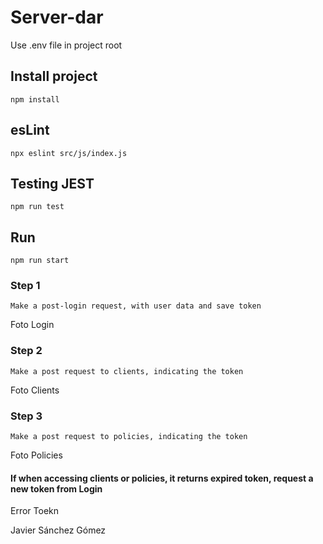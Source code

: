 # Server-dar

Use .env file in project root

## Install project
   `npm install`

## esLint  
   `npx eslint src/js/index.js`

## Testing JEST  
   `npm run test`


## Run  
   `npm run start`


### Step 1
   `Make a post-login request, with user data and save token`

   Foto Login

### Step 2
   `Make a post request to clients, indicating the token`

   Foto Clients

### Step 3
   `Make a post request to policies, indicating the token`

   Foto Policies

#### If when accessing clients or policies, it returns expired token, request a new token from Login

   Error Toekn  




Javier Sánchez Gómez